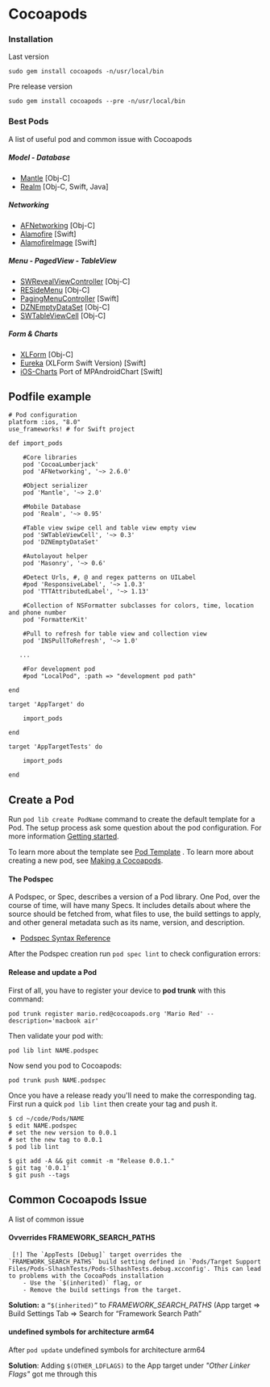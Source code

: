 # Cocoapods

### Installation

Last version
```
sudo gem install cocoapods -n/usr/local/bin
```

Pre release version
```
sudo gem install cocoapods --pre -n/usr/local/bin
```

### Best Pods

A list of useful pod and common issue with Cocoapods

##### Model - Database

* [Mantle](https://github.com/Mantle/Mantle) [Obj-C]
* [Realm](https://github.com/realm/realm-cocoa) [Obj-C, Swift, Java]
 
##### Networking
* [AFNetworking](https://github.com/realm/realm-cocoa) [Obj-C]
* [Alamofire](https://github.com/Alamofire/Alamofire) [Swift]
* [AlamofireImage](https://github.com/Alamofire/AlamofireImage) [Swift]

##### Menu - PagedView - TableView 
* [SWRevealViewController](https://github.com/John-Lluch/SWRevealViewController) [Obj-C]
* [RESideMenu](https://github.com/romaonthego/RESideMenu) [Obj-C]
* [PagingMenuController](https://github.com/kitasuke/PagingMenuController) [Swift]
* [DZNEmptyDataSet](https://github.com/dzenbot/DZNEmptyDataSet) [Obj-C]
* [SWTableViewCell](https://github.com/CEWendel/SWTableViewCell) [Obj-C]

##### Form & Charts 
* [XLForm](https://github.com/xmartlabs/XLForm) [Obj-C]
* [Eureka](https://github.com/xmartlabs/Eureka) (XLForm Swift Version) [Swift]
* [iOS-Charts](https://github.com/danielgindi/ios-charts) Port of MPAndroidChart [Swift]

## Podfile example

```
# Pod configuration
platform :ios, "8.0"
use_frameworks! # for Swift project

def import_pods
    
    #Core libraries
    pod 'CocoaLumberjack'
    pod 'AFNetworking', '~> 2.6.0'
    
    #Object serializer
    pod 'Mantle', '~> 2.0'
    
    #Mobile Database
    pod 'Realm', '~> 0.95'
    
    #Table view swipe cell and table view empty view
    pod 'SWTableViewCell', '~> 0.3'
    pod 'DZNEmptyDataSet'
    
    #Autolayout helper
    pod 'Masonry', '~> 0.6'
    
    #Detect Urls, #, @ and regex patterns on UILabel
    #pod 'ResponsiveLabel', '~> 1.0.3'
    pod 'TTTAttributedLabel', '~> 1.13'
    
    #Collection of NSFormatter subclasses for colors, time, location and phone number
    pod 'FormatterKit'
    
    #Pull to refresh for table view and collection view
    pod 'INSPullToRefresh', '~> 1.0'

   ...
    
    #For development pod
    #pod "LocalPod", :path => "development pod path"
    
end

target 'AppTarget' do
    
    import_pods
    
end

target 'AppTargetTests' do
    
    import_pods
    
end
```

## Create a Pod
Run  ```pod lib create PodName``` command to create the default template for a Pod. The setup process ask some question about the pod configuration. For more information  [Getting started](https://guides.cocoapods.org/making/using-pod-lib-create).

To learn more about the template see [Pod Template](https://github.com/CocoaPods/pod-template.git) .
To learn more about creating a new pod, see [Making a Cocoapods](http://guides.cocoapods.org/making/making-a-cocoapod).

#### The Podspec
A Podspec, or Spec, describes a version of a Pod library. One Pod, over the course of time, will have many Specs. It includes details about where the source should be fetched from, what files to use, the build settings to apply, and other general metadata such as its name, version, and description.

* [Podspec Syntax Reference](https://guides.cocoapods.org/syntax/podspec.html)

After the Podspec creation run ```pod spec lint``` to check configuration errors:


#### Release and update a Pod

First of all, you have to register your device to **pod trunk** with this command:

 ```
pod trunk register mario.red@cocoapods.org 'Mario Red' --description='macbook air'
  ```
  
 Then validate your pod with:
 
  ```
 pod lib lint NAME.podspec
  ```
 Now send you pod to Cocoapods:
 
 ```
 pod trunk push NAME.podspec
 ```


Once you have a release ready you'll need to make the corresponding tag. First run a quick ```pod lib lint``` then create your tag and push it.

```
$ cd ~/code/Pods/NAME
$ edit NAME.podspec
# set the new version to 0.0.1
# set the new tag to 0.0.1
$ pod lib lint

$ git add -A && git commit -m "Release 0.0.1."
$ git tag '0.0.1'
$ git push --tags
``` 

## Common Cocoapods Issue
A list of common issue 

#### Ovverrides FRAMEWORK_SEARCH_PATHS
```
 [!] The `AppTests [Debug]` target overrides the `FRAMEWORK_SEARCH_PATHS` build setting defined in `Pods/Target Support Files/Pods-SlhashTests/Pods-SlhashTests.debug.xcconfig'. This can lead to problems with the CocoaPods installation
    - Use the `$(inherited)` flag, or
    - Remove the build settings from the target.
```

**Solution:** a `“$(inherited)”` to _FRAMEWORK_SEARCH_PATHS_ (App target => Build Settings Tab => Search for “Framework Search Path”

#### undefined symbols for architecture arm64

After `pod update` undefined symbols for architecture arm64

**Solution**: Adding `$(OTHER_LDFLAGS)` to the App target under  _"Other Linker Flags"_ got me through this


